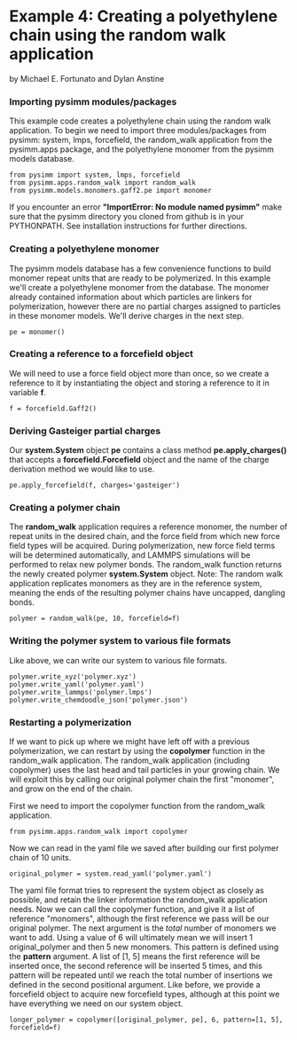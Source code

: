 Example 4: Creating a polyethylene chain using the random walk application
==========================================================================
by Michael E. Fortunato and Dylan Anstine

### Importing pysimm modules/packages

This example code creates a polyethylene chain using the random walk application. To begin we need to import three modules/packages from pysimm: system, lmps, forcefield, the random_walk application from the pysimm.apps package, and the polyethylene monomer from the pysimm models database.

```
from pysimm import system, lmps, forcefield
from pysimm.apps.random_walk import random_walk
from pysimm.models.monomers.gaff2.pe import monomer
```

If you encounter an error **"ImportError: No module named pysimm"** make sure that the pysimm directory you cloned from github is in your PYTHONPATH. See installation instructions for further directions.

### Creating a polyethylene monomer

The pysimm models database has a few convenience functions to build monomer repeat units that are ready to be polymerized. In this example we'll create a polyethylene monomer from the database. The monomer already contained information about which particles are linkers for polymerization, however there are no partial charges assigned to particles in these monomer models. We'll derive charges in the next step.

`pe = monomer()`

### Creating a reference to a forcefield object

We will need to use a force field object more than once, so we create a reference to it by instantiating the object and storing a reference to it in variable **f**.

`f = forcefield.Gaff2()`

### Deriving Gasteiger partial charges

Our **system.System** object **pe** contains a class method **pe.apply_charges()** that accepts a **forcefield.Forcefield** object and the name of the charge derivation method we would like to use.

`pe.apply_forcefield(f, charges='gasteiger')`

### Creating a polymer chain

The **random_walk** application requires a reference monomer, the number of repeat units in the desired chain, and the force field from which new force field types will be acquired. During polymerization, new force field terms will be determined automatically, and LAMMPS simulations will be performed to relax new polymer bonds. The random_walk function returns the newly created polymer **system.System** object. Note: The random walk application replicates monomers as they are in the reference system, meaning the ends of the resulting polymer chains have uncapped, dangling bonds.

`polymer = random_walk(pe, 10, forcefield=f)`

### Writing the polymer system to various file formats

Like above, we can write our system to various file formats.

```
polymer.write_xyz('polymer.xyz')
polymer.write_yaml('polymer.yaml')
polymer.write_lammps('polymer.lmps')
polymer.write_chemdoodle_json('polymer.json')
```

### Restarting a polymerization

If we want to pick up where we might have left off with a previous polymerization, we can restart by using the **copolymer** function in the random_walk application.  The random_walk application (including copolymer) uses the last head and tail particles in your growing chain. We will exploit this by calling our original polymer chain the first "monomer", and grow on the end of the chain.

First we need to import the copolymer function from the random_walk application.

`from pysimm.apps.random_walk import copolymer`

Now we can read in the yaml file we saved after building our first polymer chain of 10 units.

`original_polymer = system.read_yaml('polymer.yaml')`

The yaml file format tries to represent the system object as closely as possible, and retain the linker information the random_walk application needs. Now we can call the copolymer function, and give it a list of reference "monomers", although the first reference we pass will be our original polymer. The next argument is the *total* number of monomers we want to add. Using a value of 6 will ultimately mean we will insert 1 original_polymer and then 5 new monomers. This pattern is defined using the **pattern** argument. A list of [1, 5] means the first reference will be inserted once, the second reference will be inserted 5 times, and this pattern will be repeated until we reach the total number of insertions we defined in the second positional argument. Like before, we provide a forcefield object to acquire new forcefield types, although at this point we have everything we need on our system object.

`longer_polymer = copolymer([original_polymer, pe], 6, pattern=[1, 5], forcefield=f)`